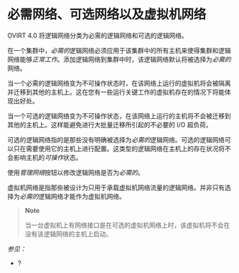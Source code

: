 # 必需网络、可选网络以及虚拟机网络

OVIRT 4.0 将逻辑网络分类为必需的逻辑网络和可选的逻辑网络。

在一个集群中，*必需的*逻辑网络必须应用于该集群中的所有主机来使得集群和逻辑网络能够*正常工作*。添加逻辑网络到集群中时，该逻辑网络默认将被选择为*必需的*网络。

当一个必需的逻辑网络变为不可操作状态时，在该网络上运行的虚拟机将会被隔离并迁移到其他的主机上。这在您有一些运行关键工作的虚拟机存在的情况下将能体现出好处。

当一个可选的逻辑网络变为不可操作状态，在该网络上运行的主机将不会被迁移到其他的主机上。这样能避免进行大批量迁移所引起的不必要的
I/O 超负荷。

可选的逻辑网络指的是那些没有明确被选择为*必需的*逻辑网络。可选的逻辑网络可以只在需要使用它的主机上进行配置。这类型的逻辑网络在主机上的存在状况将不会影响主机的*可操作*状态。

使用*管理网络*按钮以修改逻辑网络是否为*必需的*。

虚拟机网络是指那些被设计为只用于承载虚拟机网络流量的逻辑网络。并非只有选择为*必需的*逻辑网络才能作为虚拟机网络。

> **Note**
>
> 当一台虚拟机上有网络接口是在可选的虚拟机网络上时，该虚拟机将不会在没有该逻辑网络的主机上启动。

*参见：*

-   ?

